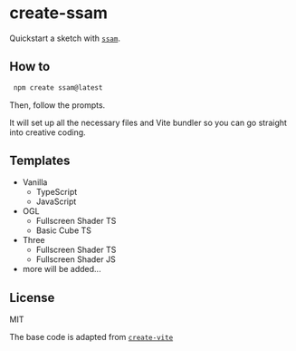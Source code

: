 # create-ssam

Quickstart a sketch with [`ssam`](https://github.com/cdaein/ssam).

## How to

```sh
 npm create ssam@latest
```

Then, follow the prompts.

It will set up all the necessary files and Vite bundler so you can go straight into creative coding.

## Templates

- Vanilla
  - TypeScript
  - JavaScript
- OGL
  - Fullscreen Shader TS
  - Basic Cube TS
- Three
  - Fullscreen Shader TS
  - Fullscreen Shader JS
- more will be added...

## License

MIT

The base code is adapted from [`create-vite`](https://github.com/vitejs/vite/tree/main/packages/create-vite)
